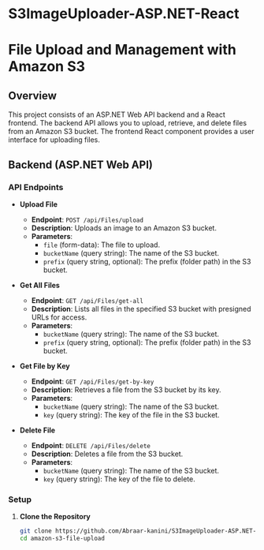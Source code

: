# S3ImageUploader-ASP.NET-React

# File Upload and Management with Amazon S3

## Overview

This project consists of an ASP.NET Web API backend and a React frontend. The backend API allows you to upload, retrieve, and delete files from an Amazon S3 bucket. The frontend React component provides a user interface for uploading files.

## Backend (ASP.NET Web API)

### API Endpoints

- **Upload File**
  - **Endpoint**: `POST /api/Files/upload`
  - **Description**: Uploads an image to an Amazon S3 bucket.
  - **Parameters**:
    - `file` (form-data): The file to upload.
    - `bucketName` (query string): The name of the S3 bucket.
    - `prefix` (query string, optional): The prefix (folder path) in the S3 bucket.

- **Get All Files**
  - **Endpoint**: `GET /api/Files/get-all`
  - **Description**: Lists all files in the specified S3 bucket with presigned URLs for access.
  - **Parameters**:
    - `bucketName` (query string): The name of the S3 bucket.
    - `prefix` (query string, optional): The prefix (folder path) in the S3 bucket.

- **Get File by Key**
  - **Endpoint**: `GET /api/Files/get-by-key`
  - **Description**: Retrieves a file from the S3 bucket by its key.
  - **Parameters**:
    - `bucketName` (query string): The name of the S3 bucket.
    - `key` (query string): The key of the file in the S3 bucket.

- **Delete File**
  - **Endpoint**: `DELETE /api/Files/delete`
  - **Description**: Deletes a file from the S3 bucket.
  - **Parameters**:
    - `bucketName` (query string): The name of the S3 bucket.
    - `key` (query string): The key of the file to delete.

### Setup

1. **Clone the Repository**
   ```bash
   git clone https://github.com/Abraar-kanini/S3ImageUploader-ASP.NET-React.git
   cd amazon-s3-file-upload
